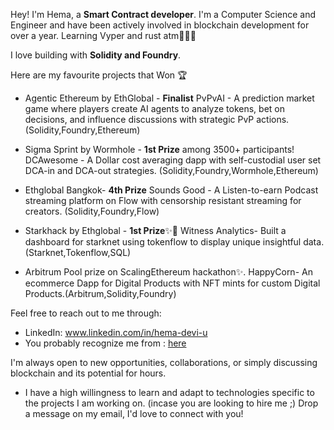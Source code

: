 Hey! I'm Hema, a **Smart Contract developer**. I'm a Computer Science and Engineer and have been actively involved in blockchain development for over a year. Learning Vyper and rust atm👩🏽‍💻


I love building with **Solidity and Foundry**. 


Here are my favourite projects that Won 🏆 

- Agentic Ethereum by EthGlobal - **Finalist**
  PvPvAI - A prediction market game where players create AI agents to analyze tokens, bet on decisions, and influence discussions with strategic PvP actions. (Solidity,Foundry,Ethereum)


- Sigma Sprint by Wormhole - **1st Prize** among 3500+ participants!
  DCAwesome - A Dollar cost averaging dapp with self-custodial user set DCA-in and DCA-out strategies. (Solidity,Foundry,Wormhole,Ethereum)

- Ethglobal Bangkok-  **4th Prize**
  Sounds Good - A Listen-to-earn Podcast streaming platform on Flow with censorship resistant streaming for creators. (Solidity,Foundry,Flow)
  
- Starkhack by Ethglobal - **1st Prize**✨🥇
  Witness Analytics- Built a dashboard for starknet using tokenflow to display unique insightful data.(Starknet,Tokenflow,SQL)
  
  
- Arbitrum Pool prize on ScalingEthereum hackathon✨.
  HappyCorn- An ecommerce Dapp for Digital Products with NFT mints for custom Digital Products.(Arbitrum,Solidity,Foundry)
  



Feel free to reach out to me through:
- LinkedIn: www.linkedin.com/in/hema-devi-u
- You probably recognize me from : [here](https://www.youtube.com/channel/UCb-QvPY46LgMuuyaB3yuoAQ)
  
I'm always open to new opportunities, collaborations, or simply discussing blockchain and its potential for hours.
- I have a high willingness to learn and adapt to technologies specific to the projects I am working on. (incase you are looking to hire me ;) 
Drop a message on my email, I'd love to connect with you!
